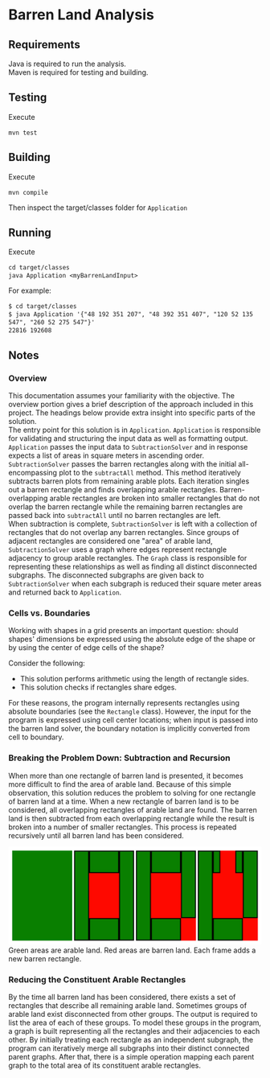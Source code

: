 # Barren Land Analysis
## Requirements
Java is required to run the analysis.  
Maven is required for testing and building.  
## Testing
Execute  
```
mvn test
```  
## Building
Execute  
```
mvn compile
```  
Then inspect the target/classes folder for `Application`
## Running
Execute
```
cd target/classes
java Application <myBarrenLandInput>
```
For example:
```
$ cd target/classes
$ java Application '{"48 192 351 207", "48 392 351 407", "120 52 135 547", "260 52 275 547"}'
22816 192608
```
## Notes
### Overview
This documentation assumes your familiarity with the objective. The overview portion gives a brief description
of the approach included in this project. The headings below provide extra insight into specific parts of the solution.  
The entry point for this solution is in `Application`. `Application` is responsible for validating and structuring
the input data as well as formatting output.  
`Application` passes the input data to `SubtractionSolver` and in response expects a
list of areas in square meters in ascending order. `SubtractionSolver` passes the barren rectangles along with the
initial all-encompassing plot to the `subtractAll` method. This method
iteratively subtracts barren plots from remaining arable plots. Each iteration singles out a barren rectangle and finds
overlapping arable rectangles. Barren-overlapping arable rectangles are broken into smaller rectangles that do not overlap
the barren rectangle while the remaining barren rectangles are passed back into `subtractAll` until no barren rectangles
are left.  
When subtraction is complete, `SubtractionSolver` is left with a collection of rectangles that do not overlap any
barren rectangles. Since groups of adjacent rectangles are considered one "area" of arable land, `SubtractionSolver`
uses a graph where edges represent rectangle adjacency to group arable rectangles. The `Graph` class is responsible
for representing these relationships as well as finding all distinct disconnected subgraphs. The disconnected subgraphs
are given back to `SubtractionSolver` when each subgraph is reduced their square meter areas and returned back to
`Application`.  
### Cells vs. Boundaries
Working with shapes in a grid presents an important question:
should shapes' dimensions be expressed using the absolute edge of the shape
or by using the center of edge cells of the shape?
  
Consider the following:
* This solution performs arithmetic using the length of rectangle sides.  
* This solution checks if rectangles share edges.  

For these reasons, the program internally represents rectangles using absolute boundaries (see the `Rectangle` class).
However, the input for the program is expressed using cell center locations; when input is passed into the
barren land solver, the boundary notation is implicitly converted from cell to boundary. 
### Breaking the Problem Down: Subtraction and Recursion 
When more than one rectangle of barren land is presented, it becomes more difficult
to find the area of arable land. Because of this simple observation, this solution reduces
the problem to solving for one rectangle of barren land at a time. When a new rectangle of barren land
is to be considered, all overlapping rectangles of arable land are found. The barren land is then
subtracted from each overlapping rectangle while the result is broken into a number of smaller rectangles.
This process is repeated recursively until all barren land has been considered.  

![Barren Subtraction](./diagram.png)
Green areas are arable land. Red areas are barren land. Each frame adds a new barren rectangle.
### Reducing the Constituent Arable Rectangles
By the time all barren land has been considered, there exists a set of rectangles that describe all
remaining arable land. Sometimes groups of arable land exist disconnected from other groups. The output
is required to list the area of each of these groups. To model these groups in the program, a graph is built
representing all the rectangles and their adjacencies to each other. By initially treating each rectangle as an
independent subgraph, the program can iteratively merge all subgraphs into their distinct connected parent graphs.
After that, there is a simple operation mapping each parent graph to the total area of its constituent arable rectangles.